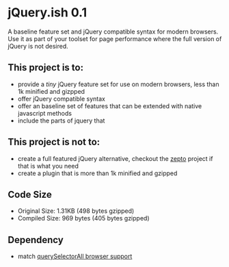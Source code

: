 jQuery.ish 0.1
=========

A baseline feature set and jQuery compatible syntax for modern browsers. Use it as part of your toolset for page performance where the full version of jQuery is not desired.

## This project is to:

- provide a *tiny* jQuery feature set for use on modern browsers, less than 1k minified and gizpped
- offer jQuery compatible syntax
- offer an baseline set of features that can be extended with native javascript methods
- include the parts of jquery that 


## This project is not to:

- create a full featured jQuery alternative, checkout the [zepto][2] project if that is what you need
- create a plugin that is more than 1k minified and gzipped

## Code Size

- Original Size:  1.31KB (498 bytes gzipped)
- Compiled Size:	969 bytes (405 bytes gzipped)

## Dependency

- match [querySelectorAll browser support][1]










[1]: https://developer.mozilla.org/en/DOM/Document.querySelectorAll#Browser_compatibility
[2]: http://zeptojs.com